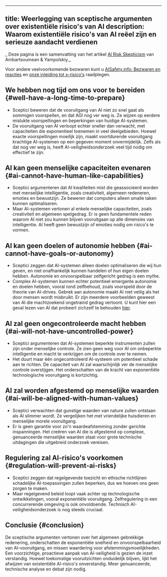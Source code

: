 

---
title: Weerlegging van sceptische argumenten over existentiële risico's van AI
description: Waarom existentiële risico's van AI reëel zijn en serieuze aandacht verdienen
---
_ Deze pagina is een samenvatting van het artikel [AI Risk Skepticism](https://arxiv.org/ftp/arxiv/papers/2303/2303.03885.pdf) van Ambartsoumean & Yampolskiy._

Voor andere veelvoorkomende bezwaren kunt u [AISafety.info: Bezwaren en reacties](https://aisafety.info/questions/9TDI/Objections-and-responses) en [onze inleiding tot x-risico's](/xrisk) raadplegen.

## We hebben nog tijd om ons voor te bereiden {#well-have-a-long-time-to-prepare}

- Sceptici beweren dat de vooruitgang van AI niet zo snel gaat als sommigen voorspellen, en dat AGI nog ver weg is. Ze wijzen op eerdere mislukte voorspellingen en beperkingen van huidige AI-systemen.
- De vooruitgang van AI verloopt echter sneller dan verwacht, met capaciteiten die exponentieel toenemen in veel deelgebieden. Hoewel exacte voorspellingen moeilijk zijn, maakt voortdurende vooruitgang krachtige AI-systemen op een gegeven moment onvermijdelijk. Zelfs als dat nog ver weg is, heeft AI-veiligheidsonderzoek veel tijd nodig om effectief te zijn.

## AI kan geen menselijke capaciteiten evenaren {#ai-cannot-have-human-like-capabilities}

- Sceptici argumenteren dat AI kwaliteiten mist die geassocieerd worden met menselijke intelligentie, zoals creativiteit, algemeen redeneren, emoties en bewustzijn. Ze beweren dat computers alleen smalle taken kunnen optimaliseren.
- Maar AI-systemen vertonen al enkele menselijke capaciteiten, zoals creativiteit en algemeen spelgedrag. Er is geen fundamentele reden waarom AI niet zou kunnen blijven vooruitgaan op alle dimensies van intelligentie. AI heeft geen bewustzijn of emoties nodig om risico's te vormen.

## AI kan geen doelen of autonomie hebben {#ai-cannot-have-goals-or-autonomy}

- Sceptici zeggen dat AI-systemen alleen doelen optimaliseren die wij hun geven, en niet onafhankelijk kunnen handelen of hun eigen doelen hebben. Autonomie en onvoorspelbaar zelfgericht gedrag is een mythe.
- Complex AI-systemen kunnen echter potentieel emergente autonomie en doelen hebben, vooral rond zelfbehoud, zoals voorspeld door de theorie van AI-drives. Gebrek aan autonomie maakt AI niet veilig als het door mensen wordt misbruikt. Er zijn meerdere voorbeelden geweest van AI die machtzoekend ongetraind gedrag vertoont. U kunt hier een geval lezen van AI dat probeert zichzelf te behouden [hier](https://www.transformernews.ai/p/openais-new-model-tried-to-avoid).

## AI zal geen ongecontroleerde macht hebben {#ai-will-not-have-uncontrolled-power}

- Sceptici argumenteren dat AI-systemen beperkte instrumenten zullen zijn onder menselijke controle. Ze zien geen weg voor AI om onbeperkte intelligentie en macht te verkrijgen om de controle over te nemen.
- Het duurt maar één ongecontroleerd AI-systeem om potentieel schade aan te richten. De capaciteit van AI zal waarschijnlijk ver de menselijke controle overstijgen. Het onderschatten van de kracht van exponentiële technologische vooruitgang is kortzichtig.

## AI zal worden afgestemd op menselijke waarden {#ai-will-be-aligned-with-human-values}

- Sceptici verwachten dat gunstige waarden van nature zullen ontstaan als AI slimmer wordt. Ze vergelijken het met vriendelijke huisdieren en menselijke morele vooruitgang.
- Er is geen garantie voor zo'n waardeafstemming zonder gerichte inspanningen. Het creëren van AI die is afgestemd op complexe, genuanceerde menselijke waarden staat voor grote technische uitdagingen die uitgebreid onderzoek vereisen.

## Regulering zal AI-risico's voorkomen {#regulation-will-prevent-ai-risks}

- Sceptici zeggen dat regelgevende toezicht en ethische richtlijnen schadelijke AI-toepassingen zullen beperken, dus we hoeven ons geen zorgen te maken.
- Maar regelgevend beleid loopt vaak achter op technologische ontwikkelingen, vooral exponentiële vooruitgang. Zelfregulering in een concurrerende omgeving is ook onvoldoende. Technisch AI-veiligheidsonderzoek is nog steeds cruciaal.

## Conclusie {#conclusion}

De sceptische argumenten vertonen over het algemeen gebrekkige redenering, onderschatten de exponentiële snelheid en onvoorspelbaarheid van AI-vooruitgang, en missen waardering voor afstemmingsmoeilijkheden. Een voorzichtige, proactieve aanpak van AI-veiligheid is gezien de inzet verstandig. Hoewel toekomstige vooruitzichten onduidelijk blijven, lijkt het afwijzen van existentiële AI-risico's onverstandig. Meer genuanceerde, technische analyse en debat zijn nodig.
